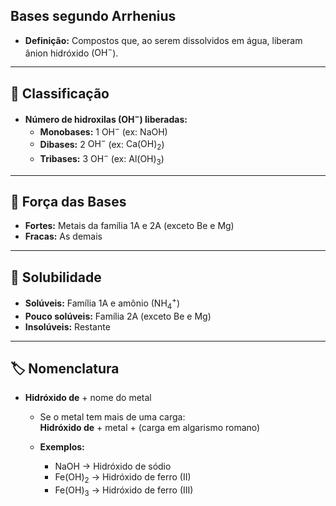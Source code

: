 ## Bases segundo Arrhenius

- **Definição:** Compostos que, ao serem dissolvidos em água, liberam ânion hidróxido ($\mathrm{OH^-}$).

---

## 🔢 Classificação

- **Número de hidroxilas (OH$^-$) liberadas:**
    - **Monobases:** 1 $\mathrm{OH^-}$ (ex: $\mathrm{NaOH}$)
    - **Dibases:** 2 $\mathrm{OH^-}$ (ex: $\mathrm{Ca(OH)_2}$)
    - **Tribases:** 3 $\mathrm{OH^-}$ (ex: $\mathrm{Al(OH)_3}$)

---

## 💪 Força das Bases

- **Fortes:** Metais da família 1A e 2A (exceto Be e Mg)
- **Fracas:** As demais

---

## 🌊 Solubilidade

- **Solúveis:** Família 1A e amônio ($\mathrm{NH_4^+}$)
- **Pouco solúveis:** Família 2A (exceto Be e Mg)
- **Insolúveis:** Restante

---

## 🏷️ Nomenclatura

- **Hidróxido de** + nome do metal
    - Se o metal tem mais de uma carga:  
        **Hidróxido de** + metal + (carga em algarismo romano)
        
    - **Exemplos:**
        - $\mathrm{NaOH}$ → Hidróxido de sódio
        - $\mathrm{Fe(OH)_2}$ → Hidróxido de ferro (II)
        - $\mathrm{Fe(OH)_3}$ → Hidróxido de ferro (III)